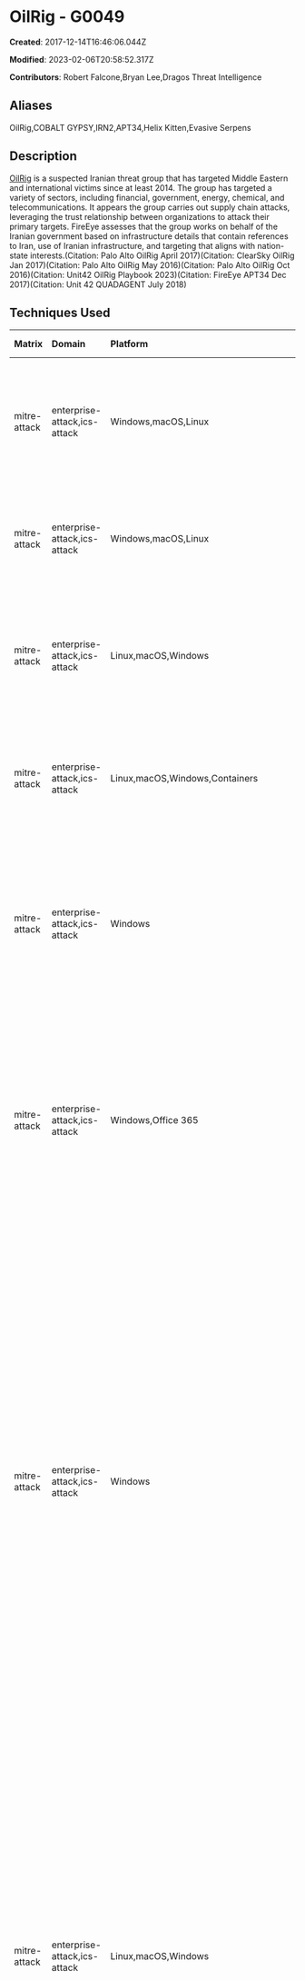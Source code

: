 # OilRig - G0049

**Created**: 2017-12-14T16:46:06.044Z

**Modified**: 2023-02-06T20:58:52.317Z

**Contributors**: Robert Falcone,Bryan Lee,Dragos  Threat  Intelligence

## Aliases

OilRig,COBALT GYPSY,IRN2,APT34,Helix Kitten,Evasive Serpens

## Description

[OilRig](https://attack.mitre.org/groups/G0049) is a suspected Iranian threat group that has targeted Middle Eastern and international victims since at least 2014. The group has targeted a variety of sectors, including financial, government, energy, chemical, and telecommunications. It appears the group carries out supply chain attacks, leveraging the trust relationship between organizations to attack their primary targets. FireEye assesses that the group works on behalf of the Iranian government based on infrastructure details that contain references to Iran, use of Iranian infrastructure, and targeting that aligns with nation-state interests.(Citation: Palo Alto OilRig April 2017)(Citation: ClearSky OilRig Jan 2017)(Citation: Palo Alto OilRig May 2016)(Citation: Palo Alto OilRig Oct 2016)(Citation: Unit42 OilRig Playbook 2023)(Citation: FireEye APT34 Dec 2017)(Citation: Unit 42 QUADAGENT July 2018)

## Techniques Used

|Matrix|Domain|Platform|Technique ID|Technique Name|Use|
| :---| :---| :---| :---| :---| :---|
|mitre-attack|enterprise-attack,ics-attack|Windows,macOS,Linux|T1120|Peripheral Device Discovery|[OilRig](https://attack.mitre.org/groups/G0049) has used tools to identify if a mouse is connected to a targeted system.(Citation: Check Point APT34 April 2021)|
|mitre-attack|enterprise-attack,ics-attack|Windows,macOS,Linux|T1059.005|Visual Basic|[OilRig](https://attack.mitre.org/groups/G0049) has used VBSscipt macros for execution on compromised hosts.(Citation: Check Point APT34 April 2021)|
|mitre-attack|enterprise-attack,ics-attack|Linux,macOS,Windows|T1497.001|System Checks|[OilRig](https://attack.mitre.org/groups/G0049) has used macros to verify if a mouse is connected to a compromised machine.(Citation: Check Point APT34 April 2021)|
|mitre-attack|enterprise-attack,ics-attack|Linux,macOS,Windows,Containers|T1036|Masquerading|[OilRig](https://attack.mitre.org/groups/G0049) has used .doc file extensions to mask malicious executables.(Citation: Check Point APT34 April 2021)|
|mitre-attack|enterprise-attack,ics-attack|Windows|T1555.004|Windows Credential Manager|[OilRig](https://attack.mitre.org/groups/G0049) has used credential dumping tool named VALUEVAULT to steal credentials from the Windows Credential Manager.(Citation: FireEye APT34 July 2019)|
|mitre-attack|enterprise-attack,ics-attack|Windows,Office 365|T1137.004|Outlook Home Page|[OilRig](https://attack.mitre.org/groups/G0049) has abused the Outlook Home Page feature for persistence. [OilRig](https://attack.mitre.org/groups/G0049) has also used CVE-2017-11774 to roll back the initial patch designed to protect against Home Page abuse.(Citation: FireEye Outlook Dec 2019)|
|mitre-attack|enterprise-attack,ics-attack|Windows|T1059.003|Windows Command Shell|[OilRig](https://attack.mitre.org/groups/G0049) has used macros to deliver malware such as [QUADAGENT](https://attack.mitre.org/software/S0269) and [OopsIE](https://attack.mitre.org/software/S0264).(Citation: FireEye APT34 Dec 2017)(Citation: OilRig ISMAgent July 2017)(Citation: Unit 42 OopsIE! Feb 2018)(Citation: Unit 42 QUADAGENT July 2018)(Citation: Unit42 OilRig Nov 2018) [OilRig](https://attack.mitre.org/groups/G0049) has used batch scripts.(Citation: FireEye APT34 Dec 2017)(Citation: OilRig ISMAgent July 2017)(Citation: Unit 42 OopsIE! Feb 2018)(Citation: Unit 42 QUADAGENT July 2018)(Citation: Unit42 OilRig Nov 2018)|
|mitre-attack|enterprise-attack,ics-attack|Linux,macOS,Windows|T1555.003|Credentials from Web Browsers|[OilRig](https://attack.mitre.org/groups/G0049) has used credential dumping tools such as [LaZagne](https://attack.mitre.org/software/S0349) to steal credentials to accounts logged into the compromised system and to Outlook Web Access.(Citation: Unit42 OilRig Playbook 2023)(Citation: FireEye APT34 Webinar Dec 2017)(Citation: FireEye APT35 2018)(Citation: FireEye APT34 July 2019) [OilRig](https://attack.mitre.org/groups/G0049) has also used tool named PICKPOCKET to dump passwords from web browsers.(Citation: FireEye APT34 July 2019)|
|mitre-attack|enterprise-attack,ics-attack|Linux,macOS,Windows|T1555|Credentials from Password Stores|[OilRig](https://attack.mitre.org/groups/G0049) has used credential dumping tools such as [LaZagne](https://attack.mitre.org/software/S0349) to steal credentials to accounts logged into the compromised system and to Outlook Web Access.(Citation: Unit42 OilRig Playbook 2023)(Citation: FireEye APT34 Webinar Dec 2017)(Citation: FireEye APT35 2018)(Citation: FireEye APT34 July 2019)|
|mitre-attack|enterprise-attack,ics-attack|Windows|T1003.005|Cached Domain Credentials|[OilRig](https://attack.mitre.org/groups/G0049) has used credential dumping tools such as [LaZagne](https://attack.mitre.org/software/S0349) to steal credentials to accounts logged into the compromised system and to Outlook Web Access.(Citation: Unit42 OilRig Playbook 2023)(Citation: FireEye APT34 Webinar Dec 2017)(Citation: FireEye APT35 2018)(Citation: FireEye APT34 July 2019)|
|mitre-attack|enterprise-attack,ics-attack|Windows|T1003.004|LSA Secrets|[OilRig](https://attack.mitre.org/groups/G0049) has used credential dumping tools such as [LaZagne](https://attack.mitre.org/software/S0349) to steal credentials to accounts logged into the compromised system and to Outlook Web Access.(Citation: Unit42 OilRig Playbook 2023)(Citation: FireEye APT34 Webinar Dec 2017)(Citation: FireEye APT35 2018)(Citation: FireEye APT34 July 2019)|
|mitre-attack|enterprise-attack,ics-attack|Linux,macOS,Windows|T1069.002|Domain Groups|[OilRig](https://attack.mitre.org/groups/G0049) has used <code>net group /domain</code>, <code>net group “domain admins” /domain</code>, and <code>net group “Exchange Trusted Subsystem” /domain</code> to find domain group permission settings.(Citation: Palo Alto OilRig May 2016)|
|mitre-attack|enterprise-attack,ics-attack|Linux,macOS,Windows|T1087.001|Local Account|[OilRig](https://attack.mitre.org/groups/G0049) has run <code>net user</code>, <code>net user /domain</code>, <code>net group “domain admins” /domain</code>, and <code>net group “Exchange Trusted Subsystem” /domain</code> to get account listings on a victim.(Citation: Palo Alto OilRig May 2016)|
|mitre-attack|enterprise-attack,ics-attack|Linux,macOS,Windows|T1204.001|Malicious Link|[OilRig](https://attack.mitre.org/groups/G0049) has delivered malicious links to achieve execution on the target system.(Citation: Unit 42 OopsIE! Feb 2018)(Citation: Unit 42 QUADAGENT July 2018)(Citation: Crowdstrike Helix Kitten Nov 2018)|
|mitre-attack|enterprise-attack,ics-attack|Linux,macOS,Windows|T1071.004|DNS|[OilRig](https://attack.mitre.org/groups/G0049) has used DNS for C2 including the publicly available <code>requestbin.net</code> tunneling service.(Citation: Unit42 OilRig Playbook 2023)(Citation: FireEye APT34 Webinar Dec 2017)(Citation: FireEye APT34 July 2019)(Citation: Check Point APT34 April 2021)|
|mitre-attack|enterprise-attack,ics-attack|Linux,macOS,Windows|T1572|Protocol Tunneling|[OilRig](https://attack.mitre.org/groups/G0049) has used the Plink utility and other tools to create tunnels to C2 servers.(Citation: Unit42 OilRig Playbook 2023)(Citation: FireEye APT34 Webinar Dec 2017)(Citation: FireEye APT34 July 2019)|
|mitre-attack|enterprise-attack,ics-attack|Linux,macOS,Windows|T1566.003|Spearphishing via Service|[OilRig](https://attack.mitre.org/groups/G0049) has used LinkedIn to send spearphishing links.(Citation: FireEye APT34 July 2019)|
|mitre-attack|enterprise-attack,ics-attack|Windows,IaaS,Linux,macOS,Containers|T1552.001|Credentials In Files|[OilRig](https://attack.mitre.org/groups/G0049) has used credential dumping tools such as [LaZagne](https://attack.mitre.org/software/S0349) to steal credentials to accounts logged into the compromised system and to Outlook Web Access.(Citation: Unit42 OilRig Playbook 2023)(Citation: FireEye APT34 Webinar Dec 2017)(Citation: FireEye APT35 2018)(Citation: FireEye APT34 July 2019)|
|mitre-attack|enterprise-attack,ics-attack|Linux,macOS,Windows,Office 365,SaaS,Google Workspace|T1566.002|Spearphishing Link|[OilRig](https://attack.mitre.org/groups/G0049) has sent spearphising emails with malicious links to potential victims.(Citation: Unit 42 OopsIE! Feb 2018)|
|mitre-attack|enterprise-attack,ics-attack|Windows|T1053.005|Scheduled Task|[OilRig](https://attack.mitre.org/groups/G0049) has created scheduled tasks that run a VBScript to execute a payload on victim machines.(Citation: Unit 42 OopsIE! Feb 2018)(Citation: Unit 42 QUADAGENT July 2018)(Citation: FireEye APT34 July 2019)(Citation: Check Point APT34 April 2021)|
|mitre-attack|enterprise-attack,ics-attack|Windows,IaaS,Linux,macOS,Containers,Network|T1046|Network Service Discovery|[OilRig](https://attack.mitre.org/groups/G0049) has used the publicly available tool SoftPerfect Network Scanner as well as a custom tool called GOLDIRONY to conduct network scanning.(Citation: FireEye APT34 Webinar Dec 2017)|
|mitre-attack|enterprise-attack,ics-attack|macOS,Windows,Linux|T1566.001|Spearphishing Attachment|[OilRig](https://attack.mitre.org/groups/G0049) has sent spearphising emails with malicious attachments to potential victims using compromised and/or spoofed email accounts.(Citation: Unit 42 OopsIE! Feb 2018)(Citation: Unit 42 QUADAGENT July 2018)(Citation: Crowdstrike Helix Kitten Nov 2018)|
|mitre-attack|enterprise-attack,ics-attack|Windows|T1047|Windows Management Instrumentation|[OilRig](https://attack.mitre.org/groups/G0049) has used WMI for execution.(Citation: FireEye APT34 Webinar Dec 2017)|
|mitre-attack|enterprise-attack,ics-attack|Windows|T1218.001|Compiled HTML File|[OilRig](https://attack.mitre.org/groups/G0049) has used a CHM payload to load and execute another malicious file once delivered to a victim.(Citation: Palo Alto OilRig May 2016)|
|mitre-attack|enterprise-attack,ics-attack|Linux,macOS,Windows|T1204.002|Malicious File|[OilRig](https://attack.mitre.org/groups/G0049) has delivered macro-enabled documents that required targets to click the "enable content" button to execute the payload on the system.(Citation: Unit 42 OopsIE! Feb 2018)(Citation: Unit 42 QUADAGENT July 2018)(Citation: Crowdstrike Helix Kitten Nov 2018)(Citation: Check Point APT34 April 2021)|
|mitre-attack|enterprise-attack,ics-attack|Linux,macOS,Windows|T1105|Ingress Tool Transfer|[OilRig](https://attack.mitre.org/groups/G0049) can download remote files onto victims.(Citation: FireEye APT34 Dec 2017)|
|mitre-attack|enterprise-attack,ics-attack|Windows,macOS,Linux,Network|T1056.001|Keylogging|[OilRig](https://attack.mitre.org/groups/G0049) has used keylogging tools called KEYPUNCH and LONGWATCH.(Citation: FireEye APT34 Webinar Dec 2017)(Citation: FireEye APT34 July 2019)	
|
|mitre-attack|enterprise-attack,ics-attack|Windows,Azure AD,Office 365,SaaS,IaaS,Linux,macOS,Google Workspace,Containers,Network|T1110|Brute Force|[OilRig](https://attack.mitre.org/groups/G0049) has used brute force techniques to obtain credentials.(Citation: FireEye APT34 Webinar Dec 2017)|
|mitre-attack|enterprise-attack,ics-attack|Linux,macOS,Windows|T1573.002|Asymmetric Cryptography|[OilRig](https://attack.mitre.org/groups/G0049) used the Plink utility and other tools to create tunnels to C2 servers.(Citation: FireEye APT34 Webinar Dec 2017)|
|mitre-attack|enterprise-attack,ics-attack|Windows,Linux,Containers,macOS|T1133|External Remote Services|[OilRig](https://attack.mitre.org/groups/G0049) uses remote services such as VPN, Citrix, or OWA to persist in an environment.(Citation: FireEye APT34 Webinar Dec 2017)|
|mitre-attack|enterprise-attack,ics-attack|Windows,Linux,macOS,IaaS,Network|T1201|Password Policy Discovery|[OilRig](https://attack.mitre.org/groups/G0049) has used net.exe in a script with <code>net accounts /domain</code> to find the password policy of a domain.(Citation: FireEye Targeted Attacks Middle East Banks)|
|mitre-attack|enterprise-attack,ics-attack|Linux,macOS,Windows|T1113|Screen Capture|[OilRig](https://attack.mitre.org/groups/G0049) has a tool called CANDYKING to capture a screenshot of user's desktop.(Citation: FireEye APT34 Webinar Dec 2017)|
|mitre-attack|enterprise-attack,ics-attack|Linux,macOS,Windows,Network|T1016|System Network Configuration Discovery|[OilRig](https://attack.mitre.org/groups/G0049) has run <code>ipconfig /all</code> on a victim.(Citation: Palo Alto OilRig May 2016)(Citation: Palo Alto OilRig Oct 2016)|
|mitre-attack|enterprise-attack,ics-attack|Linux,macOS,Windows,Network|T1048.003|Exfiltration Over Unencrypted Non-C2 Protocol|[OilRig](https://attack.mitre.org/groups/G0049) has exfiltrated data over FTP separately from its primary C2 channel over DNS.(Citation: Palo Alto OilRig Oct 2016)|
|mitre-attack|enterprise-attack,ics-attack|Windows|T1012|Query Registry|[OilRig](https://attack.mitre.org/groups/G0049) has used <code>reg query “HKEY_CURRENT_USER\Software\Microsoft\Terminal Server Client\Default”</code> on a victim to query the Registry.(Citation: Palo Alto OilRig May 2016)|
|mitre-attack|enterprise-attack,ics-attack|Windows|T1021.001|Remote Desktop Protocol|[OilRig](https://attack.mitre.org/groups/G0049) has used Remote Desktop Protocol for lateral movement. The group has also used tunneling tools to tunnel RDP into the environment.(Citation: Unit42 OilRig Playbook 2023)(Citation: FireEye APT34 Webinar Dec 2017)(Citation: Crowdstrike GTR2020 Mar 2020)|
|mitre-attack|enterprise-attack,ics-attack|Linux,macOS,Windows,Network|T1033|System Owner/User Discovery|[OilRig](https://attack.mitre.org/groups/G0049) has run <code>whoami</code> on a victim.(Citation: Palo Alto OilRig May 2016)(Citation: Palo Alto OilRig Oct 2016)(Citation: Check Point APT34 April 2021)|
|mitre-attack|enterprise-attack,ics-attack|Linux,Windows,macOS,Network|T1505.003|Web Shell|[OilRig](https://attack.mitre.org/groups/G0049) has used web shells, often to maintain access to a victim network.(Citation: Unit42 OilRig Playbook 2023)(Citation: FireEye APT34 Webinar Dec 2017)(Citation: Crowdstrike GTR2020 Mar 2020)|
|mitre-attack|enterprise-attack,ics-attack|Linux,macOS,Windows,IaaS,SaaS|T1119|Automated Collection|[OilRig](https://attack.mitre.org/groups/G0049) has used automated collection.(Citation: Unit42 OilRig Playbook 2023)|
|mitre-attack|enterprise-attack,ics-attack|Linux,macOS,Windows|T1069.001|Local Groups|[OilRig](https://attack.mitre.org/groups/G0049) has used <code>net localgroup administrators</code> to find local administrators on compromised systems.(Citation: Palo Alto OilRig May 2016)|
|mitre-attack|enterprise-attack,ics-attack|Windows|T1059.001|PowerShell|[OilRig](https://attack.mitre.org/groups/G0049) has used PowerShell scripts for execution, including use of a macro to run a PowerShell command to decode file contents.(Citation: FireEye APT34 Dec 2017)(Citation: OilRig New Delivery Oct 2017)(Citation: Crowdstrike Helix Kitten Nov 2018)|
|mitre-attack|enterprise-attack,ics-attack|Windows,Azure AD,Office 365,SaaS,IaaS,Linux,macOS,Google Workspace,Containers,Network|T1078|Valid Accounts|[OilRig](https://attack.mitre.org/groups/G0049) has used compromised credentials to access other systems on a victim network.(Citation: Unit42 OilRig Playbook 2023)(Citation: FireEye APT34 Webinar Dec 2017)(Citation: Crowdstrike GTR2020 Mar 2020)|
|mitre-attack|enterprise-attack,ics-attack|Linux,macOS,Windows,Network,Office 365,Azure AD,IaaS,Google Workspace|T1059|Command and Scripting Interpreter|[OilRig](https://attack.mitre.org/groups/G0049) has used various types of scripting for execution.(Citation: FireEye APT34 Dec 2017)(Citation: OilRig ISMAgent July 2017)(Citation: Unit 42 OopsIE! Feb 2018)(Citation: Unit 42 QUADAGENT July 2018)(Citation: Unit42 OilRig Nov 2018)|
|mitre-attack|enterprise-attack,ics-attack|Linux,macOS|T1021.004|SSH|[OilRig](https://attack.mitre.org/groups/G0049) has used Putty to access compromised systems.(Citation: Unit42 OilRig Playbook 2023)|
|mitre-attack|enterprise-attack,ics-attack|Windows|T1003.001|LSASS Memory|[OilRig](https://attack.mitre.org/groups/G0049) has used credential dumping tools such as [Mimikatz](https://attack.mitre.org/software/S0002) to steal credentials to accounts logged into the compromised system and to Outlook Web Access.(Citation: Unit42 OilRig Playbook 2023)(Citation: FireEye APT34 Webinar Dec 2017)(Citation: FireEye APT35 2018)(Citation: FireEye APT34 July 2019)|
|mitre-attack|enterprise-attack,ics-attack|Windows,IaaS,Linux,macOS,Network|T1082|System Information Discovery|[OilRig](https://attack.mitre.org/groups/G0049) has run <code>hostname</code> and <code>systeminfo</code> on a victim.(Citation: Palo Alto OilRig May 2016)(Citation: Palo Alto OilRig Oct 2016)(Citation: FireEye APT34 July 2019)(Citation: Check Point APT34 April 2021)	|
|mitre-attack|enterprise-attack,ics-attack|Linux,macOS,Windows|T1027|Obfuscated Files or Information|[OilRig](https://attack.mitre.org/groups/G0049) has encrypted and encoded data in its malware, including by using base64.(Citation: FireEye APT34 Dec 2017)(Citation: Unit 42 QUADAGENT July 2018)(Citation: Unit42 OilRig Playbook 2023)(Citation: Crowdstrike Helix Kitten Nov 2018)(Citation: Unit42 OilRig Nov 2018)|
|mitre-attack|enterprise-attack,ics-attack|Linux,macOS,Windows,Network|T1057|Process Discovery|[OilRig](https://attack.mitre.org/groups/G0049) has run <code>tasklist</code> on a victim's machine.(Citation: Palo Alto OilRig May 2016)|
|mitre-attack|enterprise-attack,ics-attack|Linux,macOS,Windows|T1070.004|File Deletion|[OilRig](https://attack.mitre.org/groups/G0049) has deleted files associated with their payload after execution.(Citation: FireEye APT34 Dec 2017)(Citation: Unit 42 OopsIE! Feb 2018)|
|mitre-attack|enterprise-attack,ics-attack|Windows,macOS,Linux|T1007|System Service Discovery|[OilRig](https://attack.mitre.org/groups/G0049) has used <code>sc query</code> on a victim to gather information about services.(Citation: Palo Alto OilRig May 2016)|
|mitre-attack|enterprise-attack,ics-attack|Linux,macOS,Windows|T1071.001|Web Protocols|[OilRig](https://attack.mitre.org/groups/G0049) has used HTTP for C2.(Citation: Unit42 OilRig Playbook 2023)(Citation: FireEye APT34 Webinar Dec 2017)(Citation: FireEye APT34 July 2019)|
|mitre-attack|enterprise-attack,ics-attack|Linux,Windows,macOS|T1008|Fallback Channels|[OilRig](https://attack.mitre.org/groups/G0049) malware ISMAgent falls back to its DNS tunneling mechanism if it is unable to reach the C2 server over HTTP.(Citation: OilRig ISMAgent July 2017)|
|mitre-attack|enterprise-attack,ics-attack|Windows,Linux,macOS|T1140|Deobfuscate/Decode Files or Information|A [OilRig](https://attack.mitre.org/groups/G0049) macro has run a PowerShell command to decode file contents. [OilRig](https://attack.mitre.org/groups/G0049) has also used [certutil](https://attack.mitre.org/software/S0160) to decode base64-encoded files on victims.(Citation: FireEye APT34 Dec 2017)(Citation: OilRig New Delivery Oct 2017)(Citation: Unit 42 OopsIE! Feb 2018)(Citation: Crowdstrike GTR2020 Mar 2020)|
|mitre-attack|enterprise-attack,ics-attack|Linux,macOS,Windows|T1087.002|Domain Account|[OilRig](https://attack.mitre.org/groups/G0049) has run <code>net user</code>, <code>net user /domain</code>, <code>net group “domain admins” /domain</code>, and <code>net group “Exchange Trusted Subsystem” /domain</code> to get account listings on a victim.(Citation: Palo Alto OilRig May 2016)|
|mitre-attack|enterprise-attack,ics-attack|Windows,IaaS,Linux,macOS,Network|T1049|System Network Connections Discovery|[OilRig](https://attack.mitre.org/groups/G0049) has used <code>netstat -an</code> on a victim to get a listing of network connections.(Citation: Palo Alto OilRig May 2016)|
|mitre-attack|enterprise-attack,ics-attack|Linux,macOS,Windows|T1027.005|Indicator Removal from Tools|[OilRig](https://attack.mitre.org/groups/G0049) has tested malware samples to determine AV detection and subsequently modified the samples to ensure AV evasion.(Citation: Palo Alto OilRig April 2017)(Citation: Unit42 OilRig Nov 2018)|
|mitre-attack|enterprise-attack,ics-attack|Engineering Workstation|T0853|Scripting|[OilRig](https://attack.mitre.org/groups/G0049) has embedded a macro within spearphishing attachments that has been made up of both a VBScript and a PowerShell script.(Citation: Robert Falcone, Bryan Lee May 2016)|
|mitre-attack|enterprise-attack,ics-attack|Control Server,Data Historian,Engineering Workstation,Field Controller/RTU/PLC/IED,Human-Machine Interface,Input/Output Server,Safety Instrumented System/Protection Relay|T0859|Valid Accounts|[OilRig](https://attack.mitre.org/groups/G0049) utilized stolen credentials to gain access to victim machines.(Citation: Dragos)|
|mitre-attack|enterprise-attack,ics-attack|Engineering Workstation,Human-Machine Interface,Control Server,Data Historian|T0865|Spearphishing Attachment|[OilRig](https://attack.mitre.org/groups/G0049) used spearphishing emails with malicious Microsoft Excel spreadsheet attachments. (Citation: Robert Falcone, Bryan Lee May 2016)|
|mitre-attack|enterprise-attack,ics-attack|None|T0817|Drive-by Compromise|[OilRig](https://attack.mitre.org/groups/G0049) has been seen utilizing watering hole attacks to collect credentials which could be used to gain access into ICS networks. (Citation: Eduard Kovacs May 2018)|
|mitre-attack|enterprise-attack,ics-attack|Human-Machine Interface,Control Server,Data Historian,Engineering Workstation|T0869|Standard Application Layer Protocol|[OilRig](https://attack.mitre.org/groups/G0049) communicated with its command and control using HTTP requests. (Citation: Robert Falcone, Bryan Lee May 2016)|

